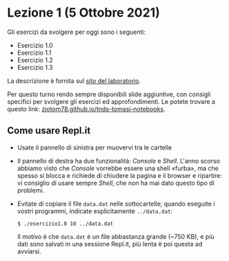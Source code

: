 # Lezione 1 (5 Ottobre 2021)

Gli esercizi da svolgere per oggi sono i seguenti:

-   Esercizio 1.0
-   Esercizio 1.1
-   Esercizio 1.2
-   Esercizio 1.3

La descrizione è fornita sul [sito del laboratorio](http://labmaster.mi.infn.it/Laboratorio2/labTNDS/lectures_1819/lezione1_1819.html).

Per questo turno rendo sempre disponibili slide aggiuntive, con consigli specifici per svolgere gli esercizi ed approfondimenti. Le potete trovare a questo link: [ziotom78.github.io/tnds-tomasi-notebooks](https://ziotom78.github.io/tnds-tomasi-notebooks).

## Come usare Repl.it

-   Usate il pannello di sinistra per muovervi tra le cartelle
-   Il pannello di destra ha due funzionalità: *Console* e *Shell*. L'anno scorso abbiamo visto che *Console* vorrebbe essere una shell «furba», ma che spesso si blocca e richiede di chiudere la pagina e il browser e ripartire: vi consiglio di usare sempre *Shell*, che non ha mai dato questo tipo di problemi.
-   Evitate di copiare il file `data.dat` nelle sottocartelle; quando eseguite i vostri programmi, indicate esplicitamente `../data.dat`:

    ```
    $ ./esercizio1.0 10 ../data.dat
    ```

    Il motivo è che `data.dat` è un file abbastanza grande (~750 KB), e più dati sono salvati in una sessione Repl.it, più lenta è poi questa ad avviarsi.